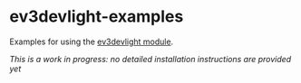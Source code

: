 # ev3devlight-examples
Examples for using the [ev3devlight module](https://github.com/laurensvalk/ev3devlight).

_This is a work in progress: no detailed installation instructions are provided yet_

